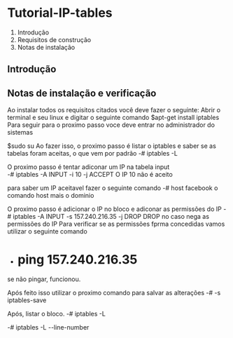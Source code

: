 # Tutorial-IP-tables
1. Introdução
2. Requisitos de construção 
3. Notas de instalação


Introdução
-----------
Notas de instalação e verificação
----------
Ao instalar todos os requisitos citados você deve fazer o seguinte:
Abrir o terminal e seu linux e digitar o seguinte comando 
$apt-get install iptables
Para seguir para o proximo passo voce deve entrar no administrador do sistemas 

$sudo su
Ao fazer isso, o proximo passo é listar o iptables e saber se as tabelas foram aceitas, o que vem por padrão
-# iptables -L

O proximo passo é tentar adiconar um IP na tabela input
</br>
-# iptables -A INPUT -i 10 -j ACCEPT
O IP 10 não é aceito 


 para saber um IP aceitavel fazer o seguinte comando
-# host facebook
o comando host mais o dominio

O proximo passo é adicionar o IP no bloco e adiconar as permissões do IP
-# iptables -A INPUT -s 157.240.216.35 -j DROP
DROP no caso nega as permissões do IP 
Para verificar se as permissões fprma concedidas vamos utilizar o seguinte comando
- # ping 157.240.216.35
se não pingar, funcionou. 

Após feito isso utilizar o proximo comando para salvar as alterações 
-# -s iptables-save

Após, listar o bloco.
-# iptables -L

-# iptables -L --line-number 

